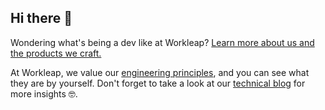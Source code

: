 ## Hi there 👋 

Wondering what's being a dev like at Workleap? [Learn more about us and the products we craft.](https://workleap.com/careers-developers/) 

At Workleap, we value our [engineering principles](https://medium.com/workleap/engineering-principles-at-gsoft-8f480f7c40cf), and you can see what they are by yourself. Don't forget to take a look at our [technical blog](https://medium.com/workleap) for more insights 🤓.
